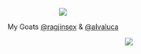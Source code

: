 <html>
  <body>
<p align="center">
<img src="https://ukusyaoi.neocities.org/rinchan/bakabakaniichan.gif">
  <p align="center">
   My Goats <a href="https://github.com/ragjinsex">@ragjinsex</a> & <a href="https://github.com/alvaIuca">@alvaluca</a>
    </body>
</html>


　　　　　　　　　　　　　　　　　　　　　　　　　　　![](https://komarev.com/ghpvc/?username=ukusyaoi&style=pixel&color=gray&label=my+fans&base=500&)
